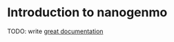 # Introduction to nanogenmo

TODO: write [great documentation](http://jacobian.org/writing/great-documentation/what-to-write/)
